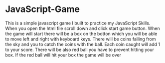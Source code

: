 # JavaScript-Game

This is a simple javascript game I built to practice my JavaScript Skills.
When you open the html file scroll down and click start game button.
When the game will start there will be a box on the botton which you will be able to move left and right with keyboard keys.
There will be coins falling from the sky and you to catch the coins with the ball.
Each coin caught will add 1 to your score.
There will be also red ball you have to prevent hitting your box. If the red ball will hit your box the game will be over
